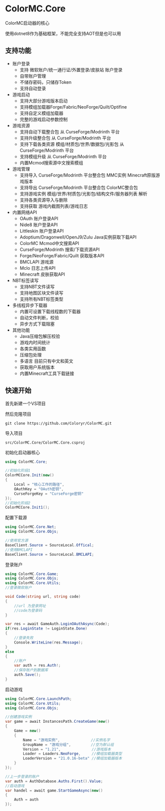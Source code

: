 # ColorMC.Core

ColorMC启动器的核心 

使用dotnet8作为基础框架，不能完全支持AOT但是也可以用

## 支持功能

- 账户登录  
  - 支持 微软账户/统一通行证/外置登录/皮肤站 账户登录  
  - 自带账户管理
  - 不储存密码，只储存Token
  - 支持自动登录
- 游戏启动
  - 支持大部分游戏版本启动  
  - 支持模组加载器Forge/Fabric/NeoForge/Quilt/Optifine
  - 支持自定义模组加载器
  - 完整的游戏启动参数控制
- 游戏资源
  - 支持自动下载整合包 从 CurseForge/Modrinth 平台
  - 支持升级整合包 从 CurseForge/Modrinth 平台
  - 支持下载各类资源 模组/材质包/世界/数据包/光影包 从 CurseForge/Modrinth 平台
  - 支持模组升级 从 CurseForge/Modrinth 平台
  - 内置Mcmod搜索源中文搜索模组
- 游戏管理
  - 支持导入 CurseForge/Modrinth 平台整合包 MMC实例 Minecraft原版游戏版本
  - 支持导出 CurseForge/Modrinth 平台整合包 ColorMC整合包
  - 支持游戏实例 模组/世界/材质包/光影包/结构文件/服务器列表 解析
  - 支持各类资源导入与删除
  - 支持获取 游戏内截图列表/游戏日志
- 内置网络API
  - OAuth 账户登录API
  - Nide8 账户登录API
  - Littleskin 账户登录API
  - Adoptium/Dragonwell/OpenJ9/Zulu Java实例获取下载API
  - ColorMC Mcmod中文搜索API
  - CurseForge/Modrinth 搜索/下载资源API
  - Forge/NeoForge/Fabric/Quilt 获取版本API
  - BMCLAPI 游戏源
  - Mclo 日志上传API
  - Minecraft 皮肤获取API
- NBT标签读写
  - 支持NBT文件读写
  - 支持地图区块文件读写
  - 支持所有NBT标签类型
- 多线程异步下载器
  - 内置可设置下载线程数的下载器
  - 自动文件判断，校验
  - 异步方式下载阻塞
- 其他功能
  - Java压缩包解压校验
  - 游戏内时间统计
  - 各类实用函数
  - 压缩包处理
  - 多语言 目前只有中文和英文
  - 获取用户系统版本
  - 内置Minecraft工具下载链接

## 快速开始

首先新建一个VS项目

然后克隆项目
```
git clone https://github.com/Coloryr/ColorMC.git
```

导入项目
```
src/ColorMC.Core/ColorMC.Core.csproj
```

初始化启动器核心
```c#
using ColorMC.Core;

//初始化阶段1
ColorMCCore.Init(new()
{
    Local = "核心工作的路径",
    OAuthKey = "OAuth密钥",
    CurseForgeKey = "CurseForge密钥"
});
//初始化阶段2
ColorMCCore.Init1();
```

配置下载源
```c#
using ColorMC.Core.Net;
using ColorMC.Core.Objs;

//使用官方源
BaseClient.Source = SourceLocal.Offical;
//使用BMCLAPI
BaseClient.Source = SourceLocal.BMCLAPI;
```

登录账户
```c#
using ColorMC.Core.Game;
using ColorMC.Core.Objs;
using ColorMC.Core.Utils;
//登录微软账户

void Code(string url, string code)
{
    //url 为登录网址
    //code为登录码
}

var res = await GameAuth.LoginOAuthAsync(Code);
if(res.LoginState != LoginState.Done)
{
    //登录失败
    Console.WriteLine(res.Message);
}
else
{
    //账户
    var auth = res.Auth!;
    //保存账户到数据库
    auth.Save();
}
```

启动游戏
```c#
using ColorMC.Core.LaunchPath;
using ColorMC.Core.Utils;
using ColorMC.Core.Objs;

//创建游戏实例
var game = await InstancesPath.CreateGame(new()
{
    Game = new()
    {
        Name = "游戏实例",              //实例名字
        GroupName = "游戏分组",         //空为默认组
        Version = "1.21",              //游戏版本
        Loader = Loaders.NeoForge,     //模组加载器类型
        LoaderVersion = "21.0.16-beta" //模组加载器版本
    }
});

//上一步登录的账户
var auth = AuthDatabase.Auths.First().Value;
//启动游戏
var handel = await game.StartGameAsync(new()
{
    Auth = auth
});
```